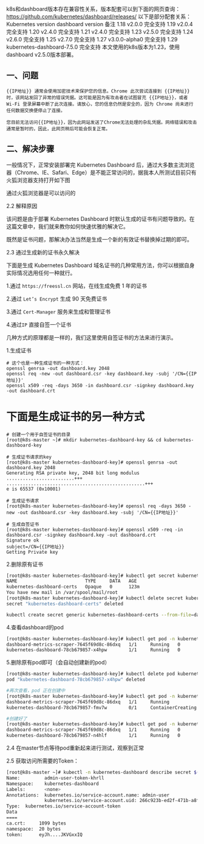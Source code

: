 k8s和dashboard版本存在兼容性关系，版本配套可以到下面的网页查询：<https://github.com/kubernetes/dashboard/releases/>
以下是部分配套关系：
Kubernetes version dashboard version 备注
1.18 v2.0.0 完全支持
1.19 v2.0.4 完全支持
1.20 v2.4.0 完全支持
1.21 v2.4.0 完全支持
1.23 v2.5.0 完全支持
1.24 v2.6.0 完全支持
1.25 v2.7.0 完全支持
1.27 v3.0.0-alpha0 完全支持
1.29 kubernetes-dashboard-7.5.0 完全支持
本文使用的k8s版本为1.23，使用dashboard v2.5.0版本部署。

一、问题
-------------------------------------------------------------------

`{{IP地址}} 通常会使用加密技术来保护您的信息。Chrome 此次尝试连接到 {{IP地址}} 时，该网站发回了异常的错误凭据。这可能是因为有攻击者在试图冒充 {{IP地址}}，或者 Wi-Fi 登录屏幕中断了此次连接。请放心，您的信息仍然是安全的，因为 Chrome 尚未进行任何数据交换便停止了连接。`

`您目前无法访问{{IP地址}}，因为此网站发送了Chrome无法处理的杂乱凭据。网络错误和攻击通常是暂时的，因此，此网页稍后可能会恢复正常。`  

二、解决步骤
---------------------------------------------------------------------

一般情况下，正常安装部署完 Kubernetes Dashboard 后，通过大多数主流浏览器（Chrome、IE、Safari、Edge）是不能正常访问的，据我本人所测试目前只有火狐浏览器支持打开如下图

通过火狐浏览器是可以访问的

2.2 解释原因

该问题是由于部署 Kubernetes Dashboard 时默认生成的证书有问题导致的。在这篇文章中，我们就来教你如何快速优雅的解决它。

既然是证书问题，那解决办法当然是生成一个新的有效证书替换掉过期的即可。

2.3 通过生成新的证书永久解决

下面是生成 Kubernetes Dashboard 域名证书的几种常用方法，你可以根据自身实际情况选用任何一种就行。

1.通过 `https://freessl.cn` 网站，在线生成免费 1 年的证书

2.通过 `Let’s Encrypt` 生成 90 天免费证书

3.通过 `Cert-Manager` 服务来生成和管理证书

4.通过`IP` 直接自签一个证书

几种方式的原理都是一样的，我们这里使用自签证书的方法来进行演示。

1.生成证书

```shell
# 这个也是一种生成证书的一种方式：
openssl genrsa -out dashboard.key 2048 
openssl req -new -out dashboard.csr -key dashboard.key -subj '/CN={{IP地址}}'
openssl x509 -req -days 3650 -in dashboard.csr -signkey dashboard.key -out dashboard.crt
```

# 下面是生成证书的另一种方式

```shell
# 创建一个用于自签证书的目录
[root@k8s-master ~]# mkdir kubernetes-dashboard-key && cd kubernetes-dashboard-key

# 生成证书请求的key
[root@k8s-master kubernetes-dashboard-key]# openssl genrsa -out dashboard.key 2048
Generating RSA private key, 2048 bit long modulus
.........................+++
...................................................+++
e is 65537 (0x10001)

# 生成证书请求
[root@k8s-master kubernetes-dashboard-key]# openssl req -days 3650 -new -out dashboard.csr -key dashboard.key -subj '/CN={{IP地址}}'

# 生成自签证书
[root@k8s-master kubernetes-dashboard-key]# openssl x509 -req -in dashboard.csr -signkey dashboard.key -out dashboard.crt
Signature ok
subject=/CN={{IP地址}}
Getting Private key
```

2.删除原有证书

```bash
[root@k8s-master kubernetes-dashboard-key]# kubectl get secret kubernetes-dashboard-certs -n kubernetes-dashboard
NAME                         TYPE     DATA   AGE
kubernetes-dashboard-certs   Opaque   0      123m
You have new mail in /var/spool/mail/root
[root@k8s-master kubernetes-dashboard-key]# kubectl delete secret kubernetes-dashboard-certs -n kubernetes-dashboard
secret "kubernetes-dashboard-certs" deleted

kubectl create secret generic kubernetes-dashboard-certs --from-file=dashboard.key --from-file=dashboard.crt -n kubernetes-dashboard
```

4.查看dashboard的pod

```bash
[root@k8s-master kubernetes-dashboard-key]# kubectl get pod -n kubernetes-dashboard  | grep dashboard
dashboard-metrics-scraper-7645f69d8c-86dxq   1/1     Running   0          127m
kubernetes-dashboard-78cb679857-x4hpw        1/1     Running   0          127m


```

5.删除原有pod即可（会自动创建新的pod）

```bash
[root@k8s-master kubernetes-dashboard-key]# kubectl delete pod kubernetes-dashboard-78cb679857-x4hpw -n kubernetes-dashboard
pod "kubernetes-dashboard-78cb679857-x4hpw" deleted

#再次查看，pod 正在创建中
[root@k8s-master kubernetes-dashboard-key]# kubectl get pod -n kubernetes-dashboard  | grep dashboard
dashboard-metrics-scraper-7645f69d8c-86dxq   1/1     Running             0          133m
kubernetes-dashboard-78cb679857-fmv7w        0/1     ContainerCreating   0          29s

#创建好了
[root@k8s-master kubernetes-dashboard-key]# kubectl get pod -n kubernetes-dashboard  | grep dashboard
dashboard-metrics-scraper-7645f69d8c-86dxq   1/1     Running   0          141m
kubernetes-dashboard-78cb679857-n4hlf        1/1     Running   0          3m57s
```

2.4 在master节点等待pod重新起来进行测试，观察到正常

2.5 获取访问所需要的Token：

```bash
[root@k8s-master ~]# kubectl -n kubernetes-dashboard describe secret $(kubectl -n kubernetes-dashboard get secret | grep kubernetes-admin | awk '{print $1}')
Name:         admin-user-token-khrll
Namespace:    kubernetes-dashboard
Labels:       <none>
Annotations:  kubernetes.io/service-account.name: admin-user
              kubernetes.io/service-account.uid: 266c923b-ed2f-471b-a8fc-1dde3cc10205
Type:  kubernetes.io/service-account-token
Data
====
ca.crt:     1099 bytes
namespace:  20 bytes
token:      eyJh....JKVGxxIQ
```
